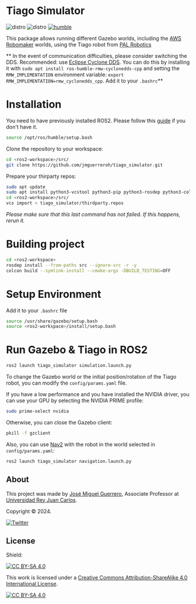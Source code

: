 # Tiago Simulator

![distro](https://img.shields.io/badge/Ubuntu%2022-Jammy%20Jellyfish-green)
![distro](https://img.shields.io/badge/ROS2-Humble-blue)
[![humble](https://github.com/jmguerreroh/tiago_simulator/actions/workflows/master.yaml/badge.svg?branch=humble)](https://github.com/jmguerreroh/tiago_simulator/actions/workflows/master.yaml)

This package allows running different Gazebo worlds, including the [AWS Robomaker](https://github.com/aws-robotics) worlds, using the Tiago robot from [PAL Robotics](https://github.com/pal-robotics)

** In the event of communication difficulties, please consider switching the DDS. Recommended: use [Eclipse Cyclone DDS](https://docs.ros.org/en/foxy/Installation/DDS-Implementations/Working-with-Eclipse-CycloneDDS.html). 
You can do this by installing it with `sudo apt install ros-humble-rmw-cyclonedds-cpp` and setting the `RMW_IMPLEMENTATION` environment variable: `export RMW_IMPLEMENTATION=rmw_cyclonedds_cpp`. Add it to your `.bashrc`**

# Installation 

You need to have previously installed ROS2. Please follow this [guide](https://docs.ros.org/en/humble/Installation.html) if you don't have it.
```bash
source /opt/ros/humble/setup.bash
```

Clone the repository to your workspace:
```bash
cd <ros2-workspace>/src/
git clone https://github.com/jmguerreroh/tiago_simulator.git

```
Prepare your thirparty repos:
```bash
sudo apt update
sudo apt install python3-vcstool python3-pip python3-rosdep python3-colcon-common-extensions -y
cd <ros2-workspace>/src/
vcs import < tiago_simulator/thirdparty.repos
```
*Please make sure that this last command has not failed. If this happens, rerun it.*

# Building project

```bash
cd <ros2-workspace>
rosdep install --from-paths src --ignore-src -r -y
colcon build --symlink-install --cmake-args -DBUILD_TESTING=OFF
``` 

# Setup Environment

Add it to your `.bashrc` file
```bash
source /usr/share/gazebo/setup.bash
source <ros2-workspace>/install/setup.bash
``` 

# Run Gazebo & Tiago in ROS2
```bash
ros2 launch tiago_simulator simulation.launch.py
``` 

To change the Gazebo world or the initial position/rotation of the Tiago robot, you can modify the `config/params.yaml` file.

If you have a low performance and you have installed the NVIDIA driver, you can use your GPU by selecting the NVIDIA PRIME profile:
```bash
sudo prime-select nvidia
```

Otherwise, you can close the Gazebo client:
```bash
pkill -f gzclient
``` 

Also, you can use [Nav2](https://navigation.ros.org/) with the robot in the world selected in `config/params.yaml`:
```bash
ros2 launch tiago_simulator navigation.launch.py
``` 

## About

This project was made by [José Miguel Guerrero], Associate Professor at [Universidad Rey Juan Carlos].

Copyright &copy; 2024.

[![Twitter](https://img.shields.io/badge/follow-@jm__guerrero-green.svg)](https://twitter.com/jm__guerrero)

## License

Shield: 

[![CC BY-SA 4.0][cc-by-sa-shield]][cc-by-sa]

This work is licensed under a
[Creative Commons Attribution-ShareAlike 4.0 International License][cc-by-sa].

[![CC BY-SA 4.0][cc-by-sa-image]][cc-by-sa]

[cc-by-sa]: http://creativecommons.org/licenses/by-sa/4.0/
[cc-by-sa-image]: https://licensebuttons.net/l/by-sa/4.0/88x31.png
[cc-by-sa-shield]: https://img.shields.io/badge/License-CC%20BY--SA%204.0-lightgrey.svg


[Universidad Rey Juan Carlos]: https://www.urjc.es/
[José Miguel Guerrero]: https://sites.google.com/view/jmguerrero
